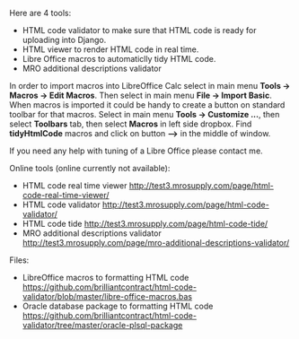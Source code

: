 Here are 4 tools:
- HTML code validator to make sure that HTML code is ready for uploading into Django.
- HTML viewer to render HTML code in real time.
- Libre Office macros to automaticlly tidy HTML code.
- MRO additional descriptions validator


In order to import macros into LibreOffice Calc select in main menu __Tools -> Macros -> Edit Macros__. Then select in main menu __File -> Import Basic__. When macros is imported it could be handy to create a button on standard toolbar for that macros. Select in main menu __Tools -> Customize ...__, then select __Toolbars__ tab, then select __Macros__ in left side dropbox. Find __tidyHtmlCode__ macros and click on button __-->__ in the middle of window.

If you need any help with tuning of a Libre Office please contact me.

Online tools  (online currently not available):
- HTML code real time viewer http://test3.mrosupply.com/page/html-code-real-time-viewer/
- HTML code validator http://test3.mrosupply.com/page/html-code-validator/
- HTML code tide http://test3.mrosupply.com/page/html-code-tide/
- MRO additional descriptions validator http://test3.mrosupply.com/page/mro-additional-descriptions-validator/

Files:
- LibreOffice macros to formatting HTML code https://github.com/brilliantcontract/html-code-validator/blob/master/libre-office-macros.bas
- Oracle database package to formatting HTML code https://github.com/brilliantcontract/html-code-validator/tree/master/oracle-plsql-package

